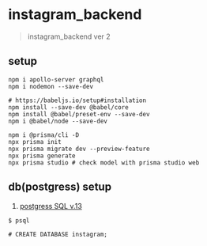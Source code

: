 # instagram_backend
> instagram_backend ver 2


## setup

```
npm i apollo-server graphql
npm i nodemon --save-dev

# https://babeljs.io/setup#installation
npm install --save-dev @babel/core
npm install @babel/preset-env --save-dev
npm i @babel/node --save-dev

npm i @prisma/cli -D
npx prisma init
npx prisma migrate dev --preview-feature
npx prisma generate
npx prisma studio # check model with prisma studio web
```

## db(postgress) setup

1. [postgress SQL v.13](https://postgresapp.com/downloads.html)

```
$ psql

# CREATE DATABASE instagram;
```